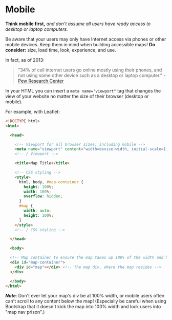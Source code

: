 # Mobile

**Think mobile first,** *and don't assume all users have ready access to desktop or laptop computers.*

Be aware that your users may only have Internet access via phones or other mobile devices. Keep them in mind when building accessible maps! **Do consider:** size, load time, look, experience, and use.

In fact, as of 2013:
> "34% of cell internet users go online mostly using their phones, and not using some other device such as a desktop or laptop computer." -[Pew Research Center](http://www.pewinternet.org/fact-sheets/mobile-technology-fact-sheet)

In your HTML you can insert a `meta name="viewport"` tag that changes the view of your website no matter the size of their browser (desktop or mobile).

For example, with Leaflet:  
```html
<!DOCTYPE html>
<html>

  <head>

    <!-- Viewport for all browser sizes, including mobile -->
    <meta name="viewport" content="width=device-width, initial-scale=1.0, maximum-scale=1.0, user-scalable=no" />
    <!-- / Viewport -->

    <title>Map Title</title>

    <!-- CSS styling -->
    <style>
      html, body, #map-container {
      	height: 100%;
      	width: 100%;
      	overflow: hidden;
      }
      #map {
        width: auto;
        height: 100%;
      }
    </style>
    <!-- / CSS styling -->

  </head>

  <body>

  <!-- Map container to ensure the map takes up 100% of the width and height in the browser -->
  <div id="map-container">
    <div id="map"></div> <!-- The map div, where the map resides -->
  </div>

  </body>
</html>
```

**_Note_**: Don't ever let your map's div be at 100% width, or mobile users often can't scroll to any content below the map!  (Especially be careful when using Bootstrap that it doesn't kick the map into 100% width and lock users into "map nav prison".)
